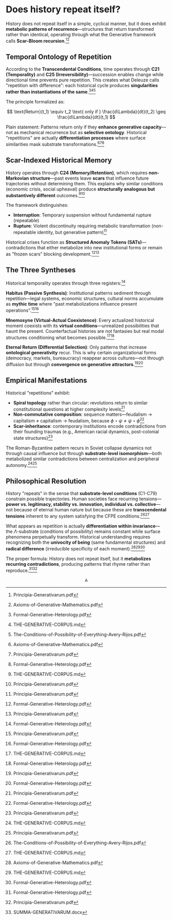 
# Does history repeat itself?

History does not repeat itself in a simple, cyclical manner, but it does exhibit **metabolic patterns of recurrence**—structures that return transformed rather than identical, operating through what the Generative framework calls **Scar-Bloom recursion**.[^1][^2]

## Temporal Ontology of Repetition

According to the **Transcendental Conditions**, time operates through **C21 (Temporality)** and **C25 (Irreversibility)**—succession enables change while directional time prevents pure repetition. This creates what Deleuze calls "repetition with difference": each historical cycle produces **singularities rather than instantiations of the same**.[^3][^4][^5]

The principle formalized as:

$$
\text{Return}(t_1) \equiv t_2 \text{ only if } \frac{d\Lambda}{dt}(t_2) \geq \frac{d\Lambda}{dt}(t_1)
$$

Plain statement: Patterns return only if they **enhance generative capacity**—not as mechanical recurrence but as **selective ontology**. Historical "repetitions" are actually **differentiation processes** where surface similarities mask substrate transformations.[^2][^1][^3]

## Scar-Indexed Historical Memory

History operates through **C24 (Memory/Retention)**, which requires **non-Markovian structure**—past events leave **scars** that influence future trajectories without determining them. This explains why similar conditions (economic crisis, social upheaval) produce **structurally analogous but substantively different** outcomes.[^4][^1]

The framework distinguishes:

- **Interruption**: Temporary suspension without fundamental rupture (repeatable)
- **Rupture**: Violent discontinuity requiring metabolic transformation (non-repeatable identity, but generative pattern)[^1]

Historical crises function as **Structured Anomaly Tokens (SATs)**—contradictions that either metabolize into new institutional forms or remain as "frozen scars" blocking development.[^3][^1]

## The Three Syntheses

Historical temporality operates through three registers:[^3]

**Habitus (Passive Synthesis)**: Institutional patterns sediment through repetition—legal systems, economic structures, cultural norms accumulate as **mythic time** where "past metabolizations influence present operations".[^1][^3]

**Mnemosyne (Virtual-Actual Coexistence)**: Every actualized historical moment coexists with its **virtual conditions**—unrealized possibilities that haunt the present. Counterfactual histories are not fantasies but real modal structures conditioning what becomes possible.[^4][^3]

**Eternal Return (Differential Selection)**: Only patterns that increase **ontological generativity** recur. This is why certain organizational forms (democracy, markets, bureaucracy) reappear across cultures—not through diffusion but through **convergence on generative attractors**.[^1][^3]

## Empirical Manifestations

Historical "repetitions" exhibit:

- **Spiral topology** rather than circular: revolutions return to similar constitutional questions at higher complexity levels[^1]
- **Non-commutative composition**: sequence matters—feudalism → capitalism ≠ capitalism → feudalism, because $\phi \star \psi \neq \psi \star \phi$[^3]
- **Scar-inheritance**: contemporary institutions encode contradictions from their founding traumas (e.g., American racial dynamics, post-colonial state structures)[^1]

The Roman-Byzantine pattern recurs in Soviet collapse dynamics not through causal influence but through **substrate-level isomorphism**—both metabolized similar contradictions between centralization and peripheral autonomy.[^4][^1]

## Philosophical Resolution

History "repeats" in the sense that **substrate-level conditions** (C1-C79) constrain possible trajectories. Human societies face recurring tensions—**power vs. legitimacy, stability vs. innovation, individual vs. collective**—not because of eternal human nature but because these are **transcendental tensions** inherent to any system satisfying the CFPE conditions.[^5][^4]

What appears as repetition is actually **differentiation within invariance**—the $\Lambda$-substrate (conditions of possibility) remains constant while surface phenomena perpetually transform. Historical understanding requires recognizing both the **univocity of being** (same fundamental structures) and **radical difference** (irreducible specificity of each moment).[^2][^4][^3]

The proper formula: History does not repeat itself, but it **metabolizes recurring contradictions**, producing patterns that rhyme rather than reproduce.[^3][^1]
<span style="display:none">[^6]</span>

<div align="center">⁂</div>

[^1]: Principia-Generativarum.pdf

[^2]: Axioms-of-Generative-Mathematics.pdf

[^3]: Formal-Generative-Heterology.pdf

[^4]: THE-GENERATIVE-CORPUS.md

[^5]: The-Conditions-of-Possibility-of-Everything-Avery-Rijos.pdf

[^6]: SUMMA-GENERATIVARUM.docx

